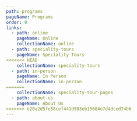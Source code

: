 ```yaml
---
path: programs
pageName: Programs
order: 0
links:
  - path: online
    pageName: Online
    collectionName: online
  - path: speciality-tours
    pageName: Speciality Tours
<<<<<<< HEAD
    collectionName: speciality-tours
  - path: in-person
    pageName: In Person
    collectionName: in-person
=======
    collectionName: speciality-tour-pages
  - path: about-us
    pageName: About Us
>>>>>>> e20a2d5fe58cef441d583eb15604e7d4dced74b6
---
```

